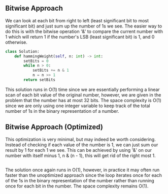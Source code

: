 ## Bitwise Approach
We can look at each bit from right to left (least significant bit to most significant bit) and just sum up the number of 1s we see. The easier way to do this is with the bitwise operation '&' to compare the current number with 1 which will return 1 if the number's LSB (least significant bit) is 1, and 0 otherwise.
``` python
class Solution:
    def hammingWeight(self, n: int) -> int:
        setBits = 0
        while n > 0:
            setBits += n & 1
            n = n >> 1
        return setBits
```
This solution runs in O(1) time since we are essentially performing a linear scan of each bit value of the original number, however, we are given in the problem that the number has at most 32 bits. The space complexity is O(1) since we are only using one integer variable to keep track of the total number of 1s in the binary representation of a number.
## Bitwise Approach (Optimized)
This optimization is very minimal, but may indeed be worth considering. Instead of checking if each value of the number is 1, we can just sum our result by 1 for each 1 we see. This can be achieved by using '&' on our number with itself minus 1, n & (n - 1), this will get rid of the right most 1.
``` python

```
The solution once again runs in O(1), however, in practice it may often run faster than the unoptimized approach since the loop iterates once for each of the 1s in the binary representation of the number rather than running once for each bit in the number. The space complexity remains O(1). 